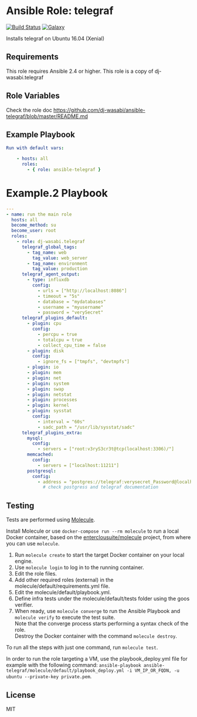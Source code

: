 Ansible Role: telegraf 
======================================

[![Build Status](https://travis-ci.org/entercloudsuite/ansible-telegraf.svg?branch=master)](https://travis-ci.org/entercloudsuite/ansible-telegraf)
[![Galaxy](https://img.shields.io/badge/galaxy-entercloudsuite.telegraf-blue.svg?style=flat-square)](https://galaxy.ansible.com/entercloudsuite/telegraf)  

Installs telegraf on Ubuntu 16.04 (Xenial)

## Requirements

This role requires Ansible 2.4 or higher.
This role is a copy of dj-wasabi.telegraf

## Role Variables
Check the role doc
https://github.com/dj-wasabi/ansible-telegraf/blob/master/README.md

## Example Playbook
``` yaml
Run with default vars:

    - hosts: all
      roles:
        - { role: ansible-telegraf }
```
# Example.2 Playbook

```yaml
---
- name: run the main role
  hosts: all
  become_method: su
  become_user: root
  roles:
    - role: dj-wasabi.telegraf
      telegraf_global_tags:
        - tag_name: web
          tag_value: web_server
        - tag_name: environment
          tag_value: production
      telegraf_agent_output:
        - type: influxdb
          config:
            - urls = ["http://localhost:8086"]
            - timeout = "5s"
            - database = "mydatabases"
            - username = "myusername"
            - password = "verySecret"
      telegraf_plugins_default:
        - plugin: cpu
          config:
            - percpu = true
            - totalcpu = true
            - collect_cpu_time = false
        - plugin: disk
          config:
            - ignore_fs = ["tmpfs", "devtmpfs"]
        - plugin: io
        - plugin: mem
        - plugin: net
        - plugin: system
        - plugin: swap
        - plugin: netstat
        - plugin: processes
        - plugin: kernel
        - plugin: sysstat
          config:
            - interval = "60s"
            - sadc_path = "/usr/lib/sysstat/sadc"
      telegraf_plugins_extra:
        mysql:
          config:
            - servers = ["root:v3ryS3cr3t@tcp(localhost:3306)/"]
        memcached:
          config:
            - servers = ["localhost:11211"]
        postgresql:
          config:
            - address = "postgres://telegraf:verysecret_Password@localhost/db"
              # check postgress and telegraf documentation
```
## Testing

Tests are performed using [Molecule](http://molecule.readthedocs.org/en/latest/).

Install Molecule or use `docker-compose run --rm molecule` to run a local Docker container, based on the [enterclousuite/molecule](https://hub.docker.com/r/fminzoni/molecule/) project, from where you can use `molecule`.

1. Run `molecule create` to start the target Docker container on your local engine.  
2. Use `molecule login` to log in to the running container.  
3. Edit the role files.  
4. Add other required roles (external) in the molecule/default/requirements.yml file.  
5. Edit the molecule/default/playbook.yml.  
6. Define infra tests under the molecule/default/tests folder using the goos verifier.  
7. When ready, use `molecule converge` to run the Ansible Playbook and `molecule verify` to execute the test suite.  
Note that the converge process starts performing a syntax check of the role.  
Destroy the Docker container with the command `molecule destroy`.   

To run all the steps with just one command, run `molecule test`. 

In order to run the role targeting a VM, use the playbook_deploy.yml file for example with the following command: `ansible-playbook ansible-telegraf/molecule/default/playbook_deploy.yml -i VM_IP_OR_FQDN, -u ubuntu --private-key private.pem`.  

## License

MIT
